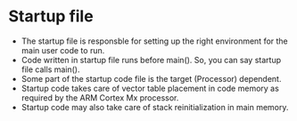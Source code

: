 # Startup file

* The startup file is responsble for setting up the right environment for the main user code to run.
* Code written in startup file runs before main(). So, you can say startup file calls main().
* Some part of the startup code file is the target (Processor) dependent.
* Startup code takes care of vector table placement in code memory as required by the ARM Cortex Mx processor.
* Startup code may also take care of stack reinitialization in main memory.
